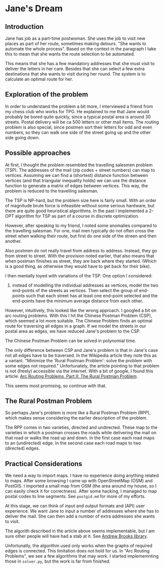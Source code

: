 Jane's Dream
============

Introduction
------------
Jane has job as a part-time postwoman. She uses the job to visit
new places as part of her route, sometimes making detours. "She wants
to automate the whole process". Based on the context in the paragraph
I take this to mean that she wants the route selection to be automated.

This means that she has a few mandatory addresses that she must visit
to deliver the letters in her care. Besides that she can select a few 
extra destinations that she wants to visit during her round. The system
is to calculate an optimal route for her.

Exploration of the problem
--------------------------
In order to understand the problem a bit more, I interviewed a friend from
my chess club who works for TPG. He explained to me that Jane would probably
be bored quite quickly, since a typical postal area is around 30 streets. 
Postal delivery will be ca 500 letters or other mail items. The routing problem
is also special, since postmen sort their letters for odd and even numbers, so
they can walk one side of the street going up and the other side going down. 

Possible approaches
-------------------
At first, I thought the problem resembled the travelling salesmen problem (TSP). 
The addresses of the mail (zip codes + street numbers) can map to vertices.
Assuming we can find a (shortest) distance function between vertices (and that
triangular inequality holds) we can use the distance function to generate a matrix
of edges between vertices. This way, the problem is reduced to the travelling 
salesman.

The TSP is NP-hard, but the problem size here is fairly small. With an order
of magnitude brute force is infeasible without some serious hardware, but there
are quite good heuristical algorithms. In the past I implemented a 2-OPT 
algorithm for TSP as part of a course in discrete optimization.

However, after speaking to my friend, I noted some anomalies compared to the 
travelling salesman. For one, mail men typically do not often cross the street 
when walking their route, but first do one side of the streen and then another.

Also postmen do not really travel from address to address. Instead, they go from 
street to street. With the provision noted earlier, that also means that when
postman finishes as street, they are back where they started. (Which is a good
thing, as otherwise they would have to get back for their bike).

I then mentally toyed with variations of the TSP. One option I considered:
1. instead of modelling the individual addresses as vertices, model the
two end-points of the streets as vertices. Then select the group of end-points
such that each street has at least one end-point selected and the end-points 
have the minimum average distance from each other.

However, intuitively, this looked like the wrong approach. I googled a bit on
arc routing problems. With this I hit the Chinese Postman Problem (CSP), which 
seemed a lot more suitable. The Chinese Problem finds an optimal route for
traversing all edges in a graph. If we model the streets in our postal area
as edges, we have reduced Jane's problem to the CSP.

The Chinese Postman Problem can be solved in polynomial time. 

The only difference between CSP and Jane's problem is that in Jane's case not all
edges have to be traversed. In the Wikipedia article they note this as a
variant. "Minimize the 'Rural Postman Problem': solve the problem with some 
edges not required." Unfortunately, the article pointing to that problem
is not (freely) accessible via the internet. With a bit of google, I found
this article: [Arc Routing Problems, Part II: The Rural Postman Problem](https://pubsonline.informs.org/doi/pdf/10.1287/opre.43.3.399).

This seems most promising, so continue with that.

The Rural Postman Problem
-------------------------
So perhaps Jane's problem is more like a Rural Postman Problem (RPP), which
makes sense considering the earlier description of the problem.

The RPP comes in two varieties, directed and undirected. These map to the
varieties in which a postman crosses the roads while delivering the mail on
that road or walks the road up and down. In the first case each road
maps to an (undirected) edge. In the second case each road maps to two
(directed) edges.

Practical Considerations
------------------------
We need a way to import maps. I have no experience doing anything related to 
maps. After some browsing I came up with OpenStreetMap (OSM) and PostGIS.
I imported a small map from OSM (the area around my house, so I can easily
check it for correctness). After some hacking, I managed to map postal codes
to line segments. See `postgid.md` for more of my efforts.

At this stage, we can think of input and output formats and (API) user 
experience. We want Jane to input a number of addresses where she has to
deliver the mail. She can then add a number of extra addresses she wants
to visit.

The algorith described in the article above seems implementable,
but I am sure other people will have had a stab at it. 
See [Andrew Brooks library](https://github.com/brooksandrew/postman_problems).

Unfortunatly, the algorithm used only works when the graphs of required edges is
connected. This limitation does not hold for us. In "Arc Routing Problems",
we see a few algorithms that may work. I started implememnting those in 
`solver.py`, but the work is far from finished.


